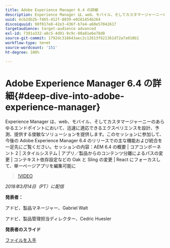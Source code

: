 ```yaml
---
title: Adobe Experience Manager 6.4 の詳細
description: Experience Manager は、web、モバイル、そしてカスタマージャーニーのあらゆるエンドポイントにおいて、迅速に適応できるエクスペリエンスを設計、予測、提供する俊敏なソリューションを提供します。このセッションに参加して、今後の Adobe Experience Manager 6.4 のリリースでの主な機能および統合を一足先にご覧ください。
uuid: 6cb2db2b-f465-412f-8039-e0281454b264
discoiquuid: 98f017e8-42e3-436f-b7e4-a60e57042617
targetaudience: target-audience advanced
exl-id: 7391a332-a8c5-4d91-9c9c-80a81e6e78d8
source-git-commit: 1792dc318643aec2c12613f621361d72a7a918b1
workflow-type: tm+mt
source-wordcount: '151'
ht-degree: 100%

---
```


# Adobe Experience Manager 6.4 の詳細{#deep-dive-into-adobe-experience-manager}

Experience Manager は、web、モバイル、そしてカスタマージャーニーのあらゆるエンドポイントにおいて、迅速に適応できるエクスペリエンスを設計、予測、提供する俊敏なソリューションを提供します。このセッションに参加して、今後の Adobe Experience Manager 6.4 のリリースでの主な機能および統合を一足先にご覧ください。セッションの内容：AEM 6.4 の概要 | コアコンポーネント 2 | スタイルシステム | アプリ／製品からのコンテンツ分離によるパスの変更 | コンテキスト依存設定などの Oak と Sling の変更 | React にフォーカスして、単一ページアプリを編集可能に

>[!VIDEO](https://video.tv.adobe.com/v/21749/?quality=9)

*2018年3月14日（PT）に配信*

**発表者：**

アドビ、製品マネージャー、Gabriel Walt

アドビ、製品管理担当ディレクター、Cedric Huesler

**発表者のスライド**

[ファイルを入手](assets/aem64-developerupdate31418.pdf)

<!--
[Get back to the Overview](https://helpx.adobe.com/experience-manager/kt/eseminars/gems/aem-index.html)
-->
